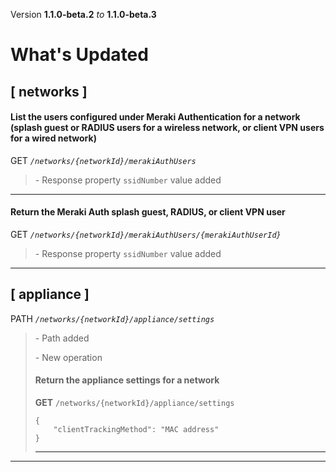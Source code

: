 Version **1.1.0-beta.2** _to_ **1.1.0-beta.3**

What's Updated
==============

\[ networks \]
--------------

#### List the users configured under Meraki Authentication for a network (splash guest or RADIUS users for a wireless network, or client VPN users for a wired network)

GET _`/networks/{networkId}/merakiAuthUsers`_

> \- Response property `ssidNumber` value added

* * *

#### Return the Meraki Auth splash guest, RADIUS, or client VPN user

GET _`/networks/{networkId}/merakiAuthUsers/{merakiAuthUserId}`_

> \- Response property `ssidNumber` value added

* * *

\[ appliance \]
---------------

PATH _`/networks/{networkId}/appliance/settings`_

> \- Path added  
>   
> \- New operation
> 
> #### Return the appliance settings for a network
> 
> **GET** `/networks/{networkId}/appliance/settings`  
> 
>     {
>         "clientTrackingMethod": "MAC address"
>     }
> 
> * * *

* * *